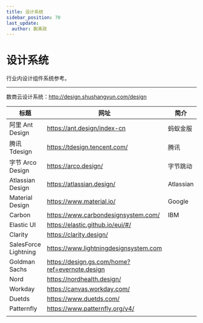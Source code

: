 ```yaml
---
title: 设计系统
sidebar_position: 70
last_update:
  author: 蒯美政
---
```


# 设计系统

行业内设计组件系统参考。

---

数商云设计系统：http://design.shushangyun.com/design

| 标题                 | 网址                                           | 简介      |
| -------------------- | ---------------------------------------------- | --------- |
| 阿里 Ant Design      | https://ant.design/index-cn                    | 蚂蚁金服  |
| 腾讯 Tdesign         | https://tdesign.tencent.com/                   | 腾讯      |
| 字节 Arco Design     | https://arco.design/                           | 字节跳动  |
| Atlassian Design     | https://atlassian.design/                      | Atlassian |
| Material Design      | https://www.material.io/                       | Google    |
| Carbon               | https://www.carbondesignsystem.com/            | IBM       |
| Elastic UI           | https://elastic.github.io/eui/#/               |           |
| Clarity              | https://clarity.design/                        |           |
| SalesForce Lightning | https://www.lightningdesignsystem.com          |           |
| Goldman Sachs        | https://design.gs.com/home?ref=evernote.design |           |
| Nord                 | https://nordhealth.design/                     |           |
| Workday              | https://canvas.workday.com/                    |           |
| Duetds               | https://www.duetds.com/                        |           |
| Patternfly           | https://www.patternfly.org/v4/                 |           |
|                      |                                                |           |
